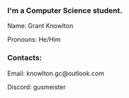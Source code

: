 <h3>I'm a Computer Science student.</h3>
<div>
  <p>Name: Grant Knowlton</p>
  <p>Pronouns: He/Him</p>
</div>

<div>
  <h3>Contacts:</h3>
  <p>Email: knowlton.gc@outlook.com</p>
  <p>Discord: gusmeister</p>
</div>
